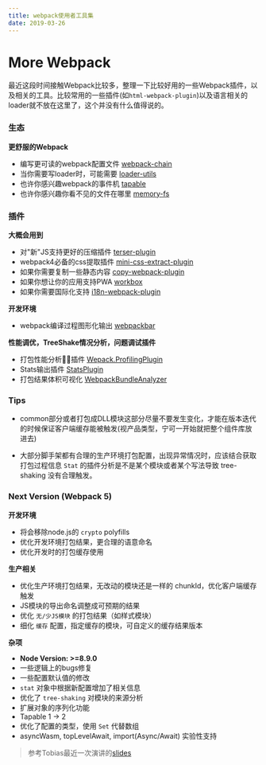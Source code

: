 ```yaml
---
title: webpack使用者工具集
date: 2019-03-26
---
```


# More Webpack

最近这段时间接触Webpack比较多，整理一下比较好用的一些Webpack插件，以及相关的工具。比较常用的一些插件(如`html-webpack-plugin`)以及语言相关的loader就不放在这里了，这个并没有什么值得说的。

### 生态

**更舒服的Webpack**

- 编写更可读的webpack配置文件 [webpack-chain](https://github.com/neutrinojs/webpack-chain)
- 当你需要写loader时，可能需要 [loader-utils](https://github.com/webpack/loader-utils)
- 也许你感兴趣webpack的事件机 [tapable](https://github.com/webpack/tapable)
- 也许你感兴趣你看不见的文件在哪里 [memory-fs](https://github.com/webpack/memory-fs)

### 插件

**大概会用到**

- 对"新"JS支持更好的压缩插件 [terser-plugin](https://github.com/webpack-contrib/terser-webpack-plugin)
- webpack4必备的css提取插件 [mini-css-extract-plugin](https://github.com/webpack-contrib/mini-css-extract-plugin)
- 如果你需要复制一些静态内容 [copy-webpack-plugin](https://github.com/webpack-contrib/copy-webpack-plugin)
- 如果你想让你的应用支持PWA [workbox](https://github.com/GoogleChrome/workbox)
- 如果你需要国际化支持 [i18n-webpack-plugin](https://github.com/webpack/i18n-webpack-plugin)

**开发环境**

- webpack编译过程图形化输出 [webpackbar](https://github.com/nuxt/webpackbar)

**性能调优，TreeShake情况分析，问题调试插件**

- 打包性能分析插件 [Wepack.ProfilingPlugin](https://webpack.js.org/plugins/profiling-plugin/)
- Stats输出插件 [StatsPlugin](https://github.com/unindented/stats-webpack-plugin)
- 打包结果体积可视化 [WebpackBundleAnalyzer](https://github.com/webpack-contrib/webpack-bundle-analyzer)

### Tips

- common部分或者打包成DLL模块这部分尽量不要发生变化，才能在版本迭代的时候保证客户端缓存能被触发(视产品类型，宁可一开始就把整个组件库放进去)

- 大部分脚手架都有合理的生产环境打包配置，出现异常情况时，应该结合获取打包过程信息 `Stat` 的插件分析是不是某个模块或者某个写法导致 tree-shaking 没有合理触发。


### Next Version (Webpack 5)

**开发环境**

- 将会移除node.js的 `crypto` polyfills
- 优化开发环境打包结果，更合理的语意命名
- 优化开发时的打包缓存使用

**生产相关**

- 优化生产环境打包结果，无改动的模块还是一样的 chunkId，优化客户端缓存触发
- JS模块的导出命名调整成可预期的结果
- 优化 `无/少JS模块` 的打包结果（如样式模块）
- 细化 `缓存` 配置，指定缓存的模块，可自定义的缓存结果版本

**杂项**

- **Node Version: >=8.9.0**
- 一些逻辑上的bugs修复
- 一些配置默认值的修改
- `stat` 对象中根据新配置增加了相关信息
- 优化了 `tree-shaking` 对模块的来源分析
- 扩展对象的序列化功能
- Tapable 1 -> 2
- 优化了配置的类型，使用 `Set` 代替数组
- asyncWasm, topLevelAwait, import(Async/Await) 实验性支持


> 参考Tobias最近一次演讲的[slides](https://raw.githubusercontent.com/sokra/slides/master/data/webpack-5-whats-new.pdf)
